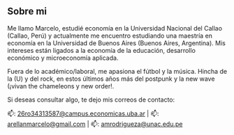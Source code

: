 ## Sobre mi 

<p> Me llamo Marcelo, estudié economía en la Universidad Nacional del Callao (Callao, Perú) y actualmente me encuentro estudiando una maestría en economía en la Universidad de Buenos Aires (Buenos Aires, Argentina). Mis intereses están ligados a la economía de la educación, desarrollo económico y microeconomía aplicada.

Fuera de lo académico/laboral, me apasiona el fútbol y la música. Hincha de la (U) y del rock, en estos últimos años más del postpunk y la new wave (¡vivan the chameleons y new order!.

Si deseas consultar algo, te dejo mis correos de contacto:

📫: 26ro34313587@campus.economicas.uba.ar |
📫: arellanmarcelo@gmail.com |
📫: amrodrigueza@unac.edu.pe

